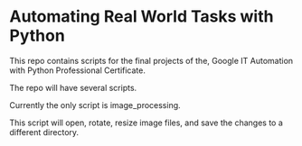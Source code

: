 # Automating Real World Tasks with Python

This repo contains scripts for the final projects of the,
Google IT Automation with Python Professional Certificate. 

The repo will have several scripts.

Currently the only script is image_processing. 

This script will open, rotate, resize image files,
and save the changes to a different directory.